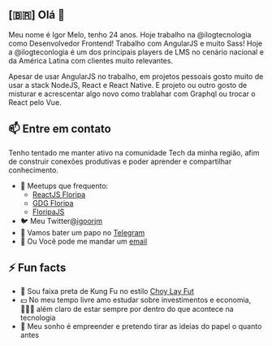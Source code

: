 ## [🇧🇷] Olá 👋

Meu nome é Igor Melo, tenho 24 anos. Hoje trabalho na @ilogtecnologia como Desenvolvedor Frontend! Trabalho com AngularJS e muito Sass! Hoje a @ilogteconlogia é um dos principais players de LMS no cenário nacional e da América Latina com clientes muito relevantes.

Apesar de usar AngularJS no trabalho, em projetos pessoais gosto muito de usar a stack NodeJS, React e React Native. E projeto ou outro gosto de misturar e acrescentar algo novo como trablahar com Graphql ou trocar o React pelo Vue.


## 📫 Entre em contato

Tenho tentado me manter ativo na comunidade Tech da minha região, afim de construir conexões produtivas e poder aprender e compartilhar conhecimento.

- 🔗 Meetups que frequento:
  - [ReactJS Floripa](https://www.meetup.com/pt-BR/ReactJS-Floripa)
  - [GDG Floripa](https://www.meetup.com/pt-BR/GDGFloripa/)
  - [FloripaJS](https://www.meetup.com/pt-BR/floripajs/)
- 🐦 Meu Twitter[@igoorjm](https://twitter.com/igoorjm)
- 💬 Vamos bater um papo no [Telegram](https://t.me/igorjm2)
- 📧 Ou Você pode me mandar um [email](mailto:igorjmelo4@gmail.com)

## ⚡ Fun facts

- 🥋 Sou faixa preta de Kung Fu no estilo [Choy Lay Fut](http://www.institutodekungfu.com.br/site/modalidades/kung-fu/choy-lay-fut/)
- 💵 No meu tempo livre amo estudar sobre investimentos e economia, 👨🏻‍💻 além claro de estar sempre por dentro do que acontece na tecnologia
- 🚀 Meu sonho é empreender e pretendo tirar as ideias do papel o quanto antes
